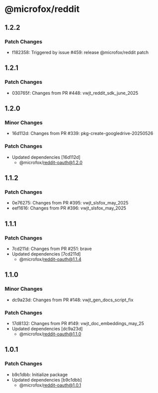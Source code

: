 # @microfox/reddit

## 1.2.2

### Patch Changes

- f182358: Triggered by issue #459: release @microfox/reddit patch

## 1.2.1

### Patch Changes

- 030765f: Changes from PR #448: vwjt_reddit_sdk_june_2025

## 1.2.0

### Minor Changes

- 16d112d: Changes from PR #339: pkg-create-googledrive-20250526

### Patch Changes

- Updated dependencies [16d112d]
  - @microfox/reddit-oauth@1.2.0

## 1.1.2

### Patch Changes

- 0e76275: Changes from PR #395: vwjt_slsfox_may_2025
- eef1616: Changes from PR #396: vwjt_slsfox_may_2025

## 1.1.1

### Patch Changes

- 7cd211d: Changes from PR #251: brave
- Updated dependencies [7cd211d]
  - @microfox/reddit-oauth@1.1.4

## 1.1.0

### Minor Changes

- dc9a23d: Changes from PR #148: vwjt_gen_docs_script_fix

### Patch Changes

- 17d8132: Changes from PR #149: vwjt_doc_embeddings_may_25
- Updated dependencies [dc9a23d]
  - @microfox/reddit-oauth@1.1.0

## 1.0.1

### Patch Changes

- b9c1dbb: Initialize package
- Updated dependencies [b9c1dbb]
  - @microfox/reddit-oauth@1.0.1
